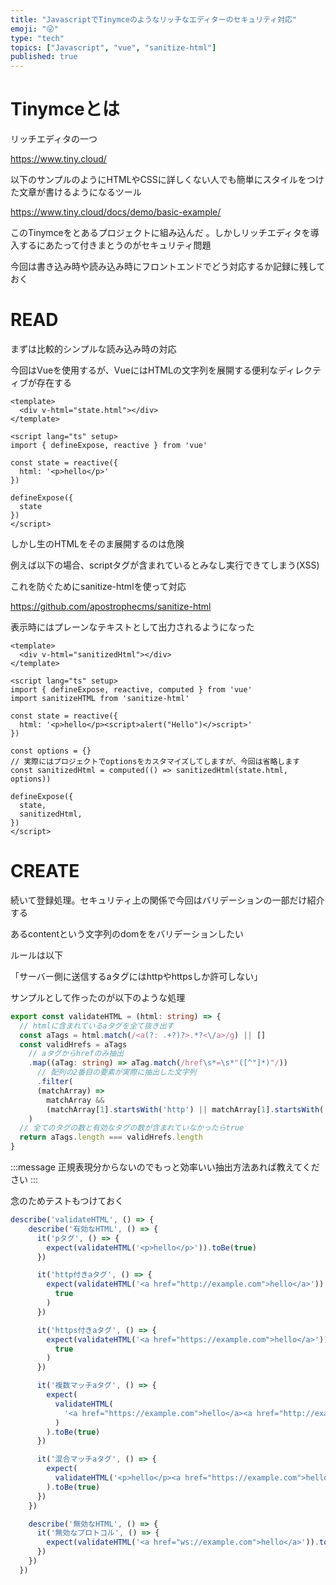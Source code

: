 ```yaml
---
title: "JavascriptでTinymceのようなリッチなエディターのセキュリティ対応"
emoji: "😜"
type: "tech"
topics: ["Javascript", "vue", "sanitize-html"]
published: true
---
```


# Tinymceとは

リッチエディタの一つ

https://www.tiny.cloud/

以下のサンプルのようにHTMLやCSSに詳しくない人でも簡単にスタイルをつけた文章が書けるようになるツール

https://www.tiny.cloud/docs/demo/basic-example/

このTinymceをとあるプロジェクトに組み込んだ 。しかしリッチエディタを導入するにあたって付きまとうのがセキュリティ問題

今回は書き込み時や読み込み時にフロントエンドでどう対応するか記録に残しておく

# READ

まずは比較的シンプルな読み込み時の対応

今回はVueを使用するが、VueにはHTMLの文字列を展開する便利なディレクティブが存在する

```vue
<template>
  <div v-html="state.html"></div>
</template>

<script lang="ts" setup>
import { defineExpose, reactive } from 'vue'

const state = reactive({
  html: '<p>hello</p>'
})

defineExpose({
  state
})
</script>
```

しかし生のHTMLをそのま展開するのは危険

例えば以下の場合、scriptタグが含まれているとみなし実行できてしまう(XSS)

これを防ぐためにsanitize-htmlを使って対応

https://github.com/apostrophecms/sanitize-html

表示時にはプレーンなテキストとして出力されるようになった

```vue
<template>
  <div v-html="sanitizedHtml"></div>
</template>

<script lang="ts" setup>
import { defineExpose, reactive, computed } from 'vue'
import sanitizeHTML from 'sanitize-html'

const state = reactive({
  html: '<p>hello</p><script>alert("Hello")</>script>'
})

const options = {}
// 実際にはプロジェクトでoptionsをカスタマイズしてしますが、今回は省略します
const sanitizedHtml = computed(() => sanitizedHtml(state.html, options))

defineExpose({
  state,
  sanitizedHtml,
})
</script>
```

# CREATE

続いて登録処理。セキュリティ上の関係で今回はバリデーションの一部だけ紹介する

あるcontentという文字列のdomををバリデーションしたい

ルールは以下

「サーバー側に送信するaタグにはhttpやhttpsしか許可しない」

サンプルとして作ったのが以下のような処理

```ts
export const validateHTML = (html: string) => {
  // htmlに含まれているaタグを全て抜き出す
  const aTags = html.match(/<a(?: .+?)?>.*?<\/a>/g) || []
  const validHrefs = aTags
    // aタグからhrefのみ抽出
    .map((aTag: string) => aTag.match(/href\s*=\s*"([^"]*)"/))
      // 配列の2番目の要素が実際に抽出した文字列
      .filter(
      (matchArray) =>
        matchArray &&
        (matchArray[1].startsWith('http') || matchArray[1].startsWith('https'))
    )
  // 全てのタグの数と有効なタグの数が含まれていなかったらtrue
  return aTags.length === validHrefs.length
}
```

:::message
正規表現分からないのでもっと効率いい抽出方法あれば教えてください
:::

念のためテストもつけておく

```js
describe('validateHTML', () => {
    describe('有効なHTML', () => {
      it('pタグ', () => {
        expect(validateHTML('<p>hello</p>')).toBe(true)
      })

      it('http付きaタグ', () => {
        expect(validateHTML('<a href="http://example.com">hello</a>')).toBe(
          true
        )
      })

      it('https付きaタグ', () => {
        expect(validateHTML('<a href="https://example.com">hello</a>')).toBe(
          true
        )
      })

      it('複数マッチaタグ', () => {
        expect(
          validateHTML(
            '<a href="https://example.com">hello</a><a href="http://example.com">hello</a>'
          )
        ).toBe(true)
      })

      it('混合マッチaタグ', () => {
        expect(
          validateHTML('<p>hello</p><a href="https://example.com">hello</a>')
        ).toBe(true)
      })
    })

    describe('無効なHTML', () => {
      it('無効なプロトコル', () => {
        expect(validateHTML('<a href="ws://example.com">hello</a>')).toBe(false)
      })
    })
  })
```
